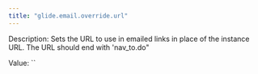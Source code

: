 ```yaml
---
title: "glide.email.override.url"
---
```


Description: Sets the URL to use in emailed links in place of the instance URL. The URL should end with 'nav_to.do"

Value: ``